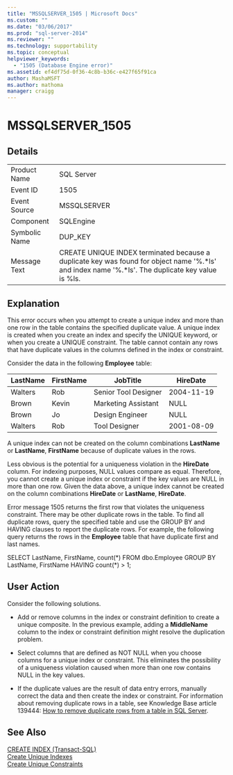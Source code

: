 ```yaml
---
title: "MSSQLSERVER_1505 | Microsoft Docs"
ms.custom: ""
ms.date: "03/06/2017"
ms.prod: "sql-server-2014"
ms.reviewer: ""
ms.technology: supportability
ms.topic: conceptual
helpviewer_keywords: 
  - "1505 (Database Engine error)"
ms.assetid: ef4df75d-0f36-4c8b-b36c-e427f65f91ca
author: MashaMSFT
ms.author: mathoma
manager: craigg
---
```

# MSSQLSERVER_1505
    
## Details  
  
|||  
|-|-|  
|Product Name|SQL Server|  
|Event ID|1505|  
|Event Source|MSSQLSERVER|  
|Component|SQLEngine|  
|Symbolic Name|DUP_KEY|  
|Message Text|CREATE UNIQUE INDEX terminated because a duplicate key was found for object name '%.\*ls' and index name '%.\*ls'.  The duplicate key value is %ls.|  
  
## Explanation  
 This error occurs when you attempt to create a unique index and more than one row in the table contains the specified duplicate value. A unique index is created when you create an index and specify the UNIQUE keyword, or when you create a UNIQUE constraint. The table cannot contain any rows that have duplicate values in the columns defined in the index or constraint.  
  
 Consider the data in the following **Employee** table:  
  
|LastName|FirstName|JobTitle|HireDate|  
|--------------|---------------|--------------|--------------|  
|Walters|Rob|Senior Tool Designer|2004-11-19|  
|Brown|Kevin|Marketing Assistant|NULL|  
|Brown|Jo|Design Engineer|NULL|  
|Walters|Rob|Tool Designer|2001-08-09|  
  
 A unique index can not be created on the column combinations **LastName** or **LastName**, **FirstName** because of duplicate values in the rows.  
  
 Less obvious is the potential for a uniqueness violation in the **HireDate** column. For indexing purposes, NULL values compare as equal. Therefore, you cannot create a unique index or constraint if the key values are NULL in more than one row. Given the data above, a unique index cannot be created on the column combinations **HireDate** or **LastName**, **HireDate**.  
  
 Error message 1505 returns the first row that violates the uniqueness constraint. There may be other duplicate rows in the table. To find all duplicate rows, query the specified table and use the GROUP BY and HAVING clauses to report the duplicate rows. For example, the following query returns the rows in the **Employee** table that have duplicate first and last names.  
  
 SELECT LastName, FirstName, count(\*) FROM dbo.Employee GROUP BY LastName, FirstName HAVING count(\*) > 1;  
  
## User Action  
 Consider the following solutions.  
  
-   Add or remove columns in the index or constraint definition to create a unique composite. In the previous example, adding a **MiddleName** column to the index or constraint definition might resolve the duplication problem.  
  
-   Select columns that are defined as NOT NULL when you choose columns for a unique index or constraint. This eliminates the possibility of a uniqueness violation caused when more than one row contains NULL in the key values.  
  
-   If the duplicate values are the result of data entry errors, manually correct the data and then create the index or constraint. For information about removing duplicate rows in a table, see Knowledge Base article 139444: [How to remove duplicate rows from a table in SQL Server](https://support.microsoft.com/kb/139444).  
  
## See Also  
 [CREATE INDEX &#40;Transact-SQL&#41;](/sql/t-sql/statements/create-index-transact-sql)   
 [Create Unique Indexes](../indexes/indexes.md)   
 [Create Unique Constraints](../tables/create-unique-constraints.md)  
  
  
